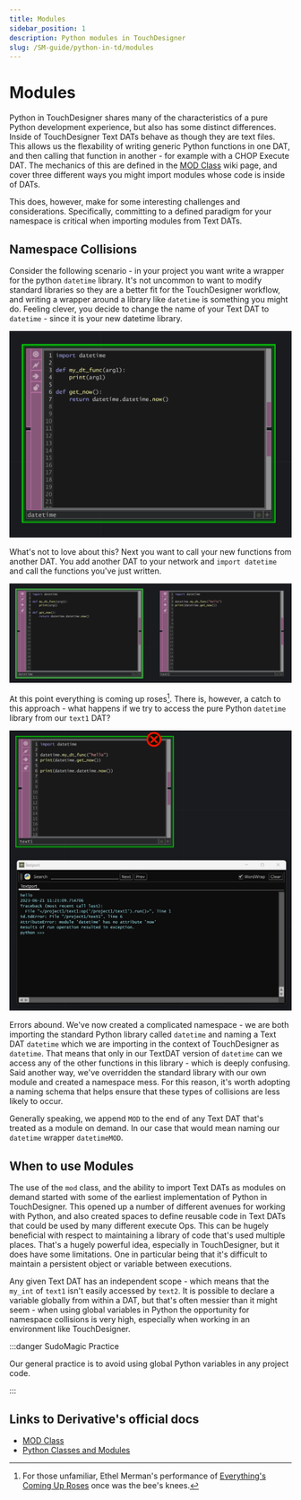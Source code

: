 ```yaml
---
title: Modules
sidebar_position: 1
description: Python modules in TouchDesigner
slug: /SM-guide/python-in-td/modules
---
```


# Modules

Python in TouchDesigner shares many of the characteristics of a pure Python development experience, but also has some distinct differences. Inside of TouchDesigner Text DATs behave as though they are text files. This allows us the flexability of writing generic Python functions in one DAT, and then calling that function in another - for example with a CHOP Execute DAT. The mechanics of this are defined in the [MOD Class] wiki page, and cover three different ways you might import modules whose code is inside of DATs. 

This does, however, make for some interesting challenges and considerations. Specifically, committing to a defined paradigm for your namespace is critical when importing modules from Text DATs.

## Namespace Collisions

Consider the following scenario - in your project you want write a wrapper for the python `datetime` library. It's not uncommon to want to modify standard libraries so they are a better fit for the TouchDesigner workflow, and writing a wrapper around a library like `datetime` is something you might do. Feeling clever, you decide to change the name of your Text DAT to `datetime` - since it is your new datetime library. 

![](../../../static/img/SM-guide/python/python-modules-01.png)

What's not to love about this? Next you want to call your new functions from another DAT. You add another DAT to your network and `import datetime` and call the functions you've just written.

![](../../../static/img/SM-guide/python/python-modules-02.png)

At this point everything is coming up roses[^1]. There is, however, a catch to this approach - what happens if we try to access the pure Python `datetime` library from our `text1` DAT?

![](../../../static/img/SM-guide/python/python-modules-03.png)

Errors abound. We've now created a complicated namespace - we are both importing the standard Python library called `datetime` and naming a Text DAT `datetime` which we are importing in the context of TouchDesigner as `datetime`. That means that only in our TextDAT version of `datetime` can we access any of the other functions in this library - which is deeply confusing. Said another way, we've overridden the standard library with our own module and created a namespace mess. For this reason, it's worth adopting a naming schema that helps ensure that these types of collisions are less likely to occur. 

Generally speaking, we append `MOD` to the end of any Text DAT that's treated as a module on demand. In our case that would mean naming our `datetime` wrapper `datetimeMOD`.

## When to use Modules
The use of the `mod` class, and the ability to import Text DATs as modules on demand started with some of the earliest implementation of Python in TouchDesigner. This opened up a number of different avenues for working with Python, and also created spaces to define reusable code in Text DATs that could be used by many different execute Ops. This can be hugely beneficial with respect to maintaining a library of code that's used multiple places. That's a hugely powerful idea, especially in TouchDesigner, but it does have some limitations. One in particular being that it's difficult to maintain a persistent object or variable between executions. 

Any given Text DAT has an independent scope - which means that the `my_int` of `text1` isn't easily accessed by `text2`. It is possible to declare a variable globally from within a DAT, but that's often messier than it might seem - when using global variables in Python the opportunity for namespace collisions is very high, especially when working in an environment like TouchDesigner. 

:::danger SudoMagic Practice

Our general practice is to avoid using global Python variables in any project code. 

::: 


## Links to Derivative's official docs
* [MOD Class]
* [Python Classes and Modules]

[^1]: For those unfamiliar, Ethel Merman's performance of [Everything's Coming Up Roses] once was the bee's knees.

<!-- links -->
[MOD Class]:https://docs.derivative.ca/MOD_Class
[Python Classes and Modules]:https://derivative.ca/UserGuide/Python_Classes_and_Modules
[Everything's Coming Up Roses]:https://www.youtube.com/watch?v=s62MrU8mHx4&ab_channel=dougster2810